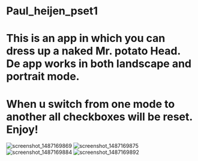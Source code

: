 
# Paul_heijen_pset1

# This is an app in which you can dress up a naked Mr. potato Head. De app works in both landscape and portrait mode. 
# When u switch from one mode to another all checkboxes will be reset. Enjoy!

![screenshot_1487169869](https://cloud.githubusercontent.com/assets/25796785/22980012/7c48fd3c-f398-11e6-8b1a-c7fcef40607d.png)
![screenshot_1487169875](https://cloud.githubusercontent.com/assets/25796785/22980015/7c5634a2-f398-11e6-9f56-3f13a76642f8.png)
![screenshot_1487169884](https://cloud.githubusercontent.com/assets/25796785/22980013/7c4a9d36-f398-11e6-9c3d-2c8dc4d462a4.png)
![screenshot_1487169892](https://cloud.githubusercontent.com/assets/25796785/22980014/7c52f670-f398-11e6-9c0a-a45764673545.png)
